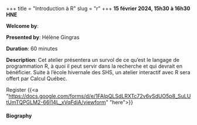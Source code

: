 +++
title = "Introduction à R"
slug = "r"
+++
**15 février 2024, 15h30 à 16h30 HNE**

**Welcome by**: 

**Presented by**: Hélène Gingras

**Duration**: 60 minutes

**Description**: Cet atelier présentera un survol de ce qu’est le langage de programmation R, à quoi il peut
servir dans la recherche et qui devrait en bénéficier. Suite à l’école hivernale des SHS, un atelier
interactif avec R sera offert par Calcul Québec.

Register {{<a "https://docs.google.com/forms/d/e/1FAIpQLSdLRXTc72v6vSdUO5p8_SuLUtUmTQPGLM2-66I14L_xVqFdiA/viewform" "here">}}

<!-- Le même séminaire [en français](/template). -->

#### Biography
